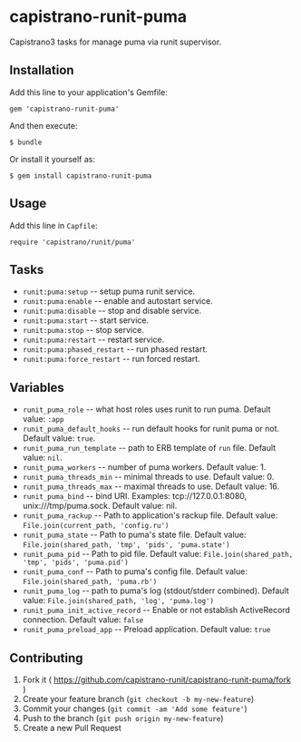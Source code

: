 # capistrano-runit-puma

Capistrano3 tasks for manage puma via runit supervisor.

## Installation

Add this line to your application's Gemfile:

    gem 'capistrano-runit-puma'

And then execute:

    $ bundle

Or install it yourself as:

    $ gem install capistrano-runit-puma

## Usage

Add this line in `Capfile`:
```
require 'capistrano/runit/puma'
```

## Tasks

* `runit:puma:setup` -- setup puma runit service.
* `runit:puma:enable` -- enable and autostart service.
* `runit:puma:disable` -- stop and disable service.
* `runit:puma:start` -- start service.
* `runit:puma:stop` -- stop service.
* `runit:puma:restart` -- restart service.
* `runit:puma:phased_restart` -- run phased restart.
* `runit:puma:force_restart` -- run forced restart.

## Variables

* `runit_puma_role` -- what host roles uses runit to run puma. Default value: `:app`
* `runit_puma_default_hooks` -- run default hooks for runit puma or not. Default value: `true`.
* `runit_puma_run_template` -- path to ERB template of `run` file. Default value: `nil`.
* `runit_puma_workers` -- number of puma workers. Default value: 1.
* `runit_puma_threads_min` -- minimal threads to use. Default value: 0.
* `runit_puma_threads_max` -- maximal threads to use. Default value: 16.
* `runit_puma_bind` -- bind URI. Examples: tcp://127.0.0.1:8080, unix:///tmp/puma.sock. Default value: nil.
* `runit_puma_rackup` -- Path to application's rackup file. Default value: `File.join(current_path, 'config.ru')`
* `runit_puma_state`  -- Path to puma's state file. Default value: `File.join(shared_path, 'tmp', 'pids', 'puma.state')`
* `runit_puma_pid` -- Path to pid file. Default value: `File.join(shared_path, 'tmp', 'pids', 'puma.pid')`
* `runit_puma_conf` -- Path to puma's config file. Default value: `File.join(shared_path, 'puma.rb')`
* `runit_puma_log` -- path to puma's log (stdout/stderr combined). Default value: `File.join(shared_path, 'log', 'puma.log')`
* `runit_puma_init_active_record` -- Enable or not establish ActiveRecord connection. Default value: `false`
* `runit_puma_preload_app` -- Preload application. Default value: `true`

## Contributing

1. Fork it ( https://github.com/capistrano-runit/capistrano-runit-puma/fork )
2. Create your feature branch (`git checkout -b my-new-feature`)
3. Commit your changes (`git commit -am 'Add some feature'`)
4. Push to the branch (`git push origin my-new-feature`)
5. Create a new Pull Request

